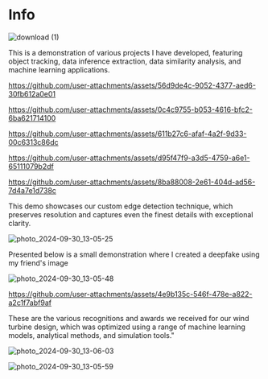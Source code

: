 # Info


![download (1)](https://github.com/user-attachments/assets/a36625be-df74-436c-a71b-505e44eb8c4b)


This is a demonstration of various projects I have developed, featuring object tracking, data inference extraction, data similarity analysis, and machine learning applications.


https://github.com/user-attachments/assets/56d9de4c-9052-4377-aed6-30fb612a0e01

https://github.com/user-attachments/assets/0c4c9755-b053-4616-bfc2-6ba621714100

https://github.com/user-attachments/assets/611b27c6-afaf-4a2f-9d33-00c6313c86dc

https://github.com/user-attachments/assets/d95f47f9-a3d5-4759-a6e1-65111079b2df

https://github.com/user-attachments/assets/8ba88008-2e61-404d-ad56-7d4a7e1d738c





This demo showcases our custom edge detection technique, which preserves resolution and captures even the finest details with exceptional clarity.

![photo_2024-09-30_13-05-25](https://github.com/user-attachments/assets/964bd0f1-6bf7-44b9-bc67-907dd59077dd)




Presented below is a small demonstration where I created a deepfake using my friend's image

![photo_2024-09-30_13-05-48](https://github.com/user-attachments/assets/ccd5703b-e46c-47b6-82eb-fc6471dc5527)

https://github.com/user-attachments/assets/4e9b135c-546f-478e-a822-a2c1f7abf9af




These are the various recognitions and awards we received for our wind turbine design, which was optimized using a range of machine learning models, analytical methods, and simulation tools."


![photo_2024-09-30_13-06-03](https://github.com/user-attachments/assets/35d1fee4-5157-4f08-b1d8-68d82be644d8)

![photo_2024-09-30_13-05-59](https://github.com/user-attachments/assets/e7c63c91-f9f8-4e30-af85-8a97be612a8d)


